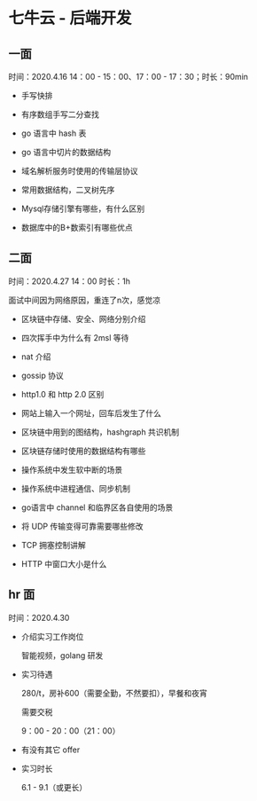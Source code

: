 # 七牛云 - 后端开发

## 一面

时间：2020.4.16 14：00 - 15：00、17：00 - 17：30；时长：90min

- 手写快排

- 有序数组手写二分查找

- go 语言中 hash 表

- go 语言中切片的数据结构

- 域名解析服务时使用的传输层协议

- 常用数据结构，二叉树先序

- Mysql存储引擎有哪些，有什么区别

- 数据库中的B+数索引有哪些优点

## 二面

时间：2020.4.27 14：00 时长：1h

面试中间因为网络原因，重连了n次，感觉凉

- 区块链中存储、安全、网络分别介绍

- 四次挥手中为什么有 2msl 等待

- nat 介绍

- gossip 协议

- http1.0 和 http 2.0 区别

- 网站上输入一个网址，回车后发生了什么

- 区块链中用到的图结构，hashgraph 共识机制

- 区块链存储时使用的数据结构有哪些

- 操作系统中发生软中断的场景

- 操作系统中进程通信、同步机制

- go语言中 channel 和临界区各自使用的场景

- 将 UDP 传输变得可靠需要哪些修改

- TCP 拥塞控制讲解

- HTTP 中窗口大小是什么

## hr 面

时间：2020.4.30

- 介绍实习工作岗位

    智能视频，golang 研发

- 实习待遇

    280/t，房补600（需要全勤，不然要扣），早餐和夜宵

    需要交税

    9：00 - 20：00（21：00）

- 有没有其它 offer

- 实习时长

    6.1 - 9.1（或更长）
